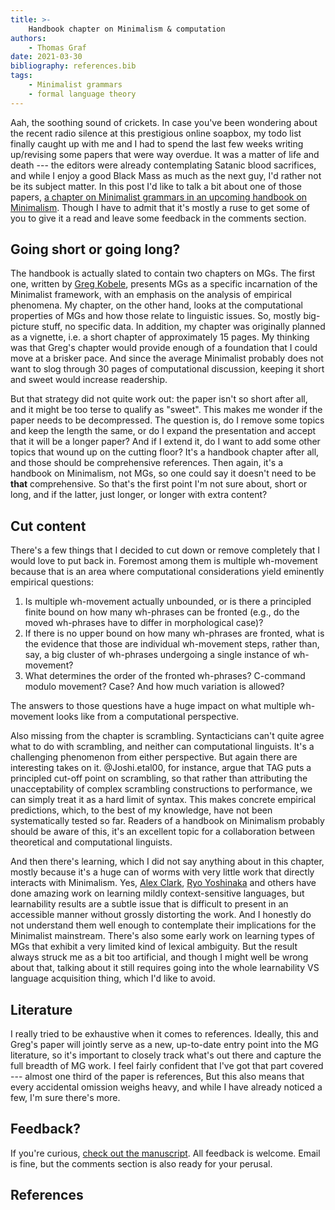 ```yaml
---
title: >-
    Handbook chapter on Minimalism & computation
authors:
    - Thomas Graf
date: 2021-03-30
bibliography: references.bib
tags:
    - Minimalist grammars
    - formal language theory
---
```


<!-- START_SUMMARY_BLOCK -->
Aah, the soothing sound of crickets.
In case you've been wondering about the recent radio silence at this prestigious online soapbox, my todo list finally caught up with me and I had to spend the last few weeks writing up/revising some papers that were way overdue.
It was a matter of life and death --- the editors were already contemplating Satanic blood sacrifices, and while I enjoy a good Black Mass as much as the next guy, I'd rather not be its subject matter.
In this post I'd like to talk a bit about one of those papers, [a chapter on Minimalist grammars in an upcoming handbook on Minimalism](https://manuscripts.thomasgraf.net/chm).
Though I have to admit that it's mostly a ruse to get some of you to give it a read and leave some feedback in the comments section.
<!-- END_SUMMARY_BLOCK -->


## Going short or going long?

The handbook is actually slated to contain two chapters on MGs.
The first one, written by [Greg Kobele](https://home.uni-leipzig.de/gkobele/index.html), presents MGs as a specific incarnation of the Minimalist framework, with an emphasis on the analysis of empirical phenomena.
My chapter, on the other hand, looks at the computational properties of MGs and how those relate to linguistic issues.
So, mostly big-picture stuff, no specific data.
In addition, my chapter was originally planned as a vignette, i.e. a short chapter of approximately 15 pages.
My thinking was that Greg's chapter would provide enough of a foundation that I could move at a brisker pace.
And since the average Minimalist probably does not want to slog through 30 pages of computational discussion, keeping it short and sweet would increase readership.

But that strategy did not quite work out: the paper isn't so short after all, and it might be too terse to qualify as "sweet".
This makes me wonder if the paper needs to be decompressed.
The question is, do I remove some topics and keep the length the same, or do I expand the presentation and accept that it will be a longer paper?
And if I extend it, do I want to add some other topics that wound up on the cutting floor?
It's a handbook chapter after all, and those should be comprehensive references.
Then again, it's a handbook on Minimalism, not MGs, so one could say it doesn't need to be **that** comprehensive.
So that's the first point I'm not sure about, short or long, and if the latter, just longer, or longer with extra content?


## Cut content

There's a few things that I decided to cut down or remove completely that I would love to put back in.
Foremost among them is multiple wh-movement because that is an area where computational considerations yield eminently empirical questions:

1. Is multiple wh-movement actually unbounded, or is there a principled finite bound on how many wh-phrases can be fronted (e.g., do the moved wh-phrases have to differ in morphological case)?
1. If there is no upper bound on how many wh-phrases are fronted, what is the evidence that those are individual wh-movement steps, rather than, say, a big cluster of wh-phrases undergoing a single instance of wh-movement?
1. What determines the order of the fronted wh-phrases?
   C-command modulo movement?
   Case?
   And how much variation is allowed?

The answers to those questions have a huge impact on what multiple wh-movement looks like from a computational perspective.

Also missing from the chapter is scrambling.
Syntacticians can't quite agree what to do with scrambling, and neither can computational linguists.
It's a challenging phenomenon from either perspective.
But again there are interesting takes on it.
@Joshi.etal00, for instance, argue that TAG puts a principled cut-off point on scrambling, so that rather than attributing the unacceptability of complex scrambling constructions to performance, we can simply treat it as a hard limit of syntax.
This makes concrete empirical predictions, which, to the best of my knowledge, have not been systematically tested so far.
Readers of a handbook on Minimalism probably should be aware of this, it's an excellent topic for a collaboration between theoretical and computational linguists.

And then there's learning, which I did not say anything about in this chapter, mostly because it's a huge can of worms with very little work that directly interacts with Minimalism.
Yes, [Alex Clark](https://alexc17.github.io/), [Ryo Yoshinaka](http://www.iip.ist.i.kyoto-u.ac.jp/member/ry/) and others have done amazing work on learning mildly context-sensitive languages, but learnability results are a subtle issue that is difficult to present in an accessible manner without grossly distorting the work.
And I honestly do not understand them well enough to contemplate their implications for the Minimalist mainstream.
There's also some early work on learning types of MGs that exhibit a very limited kind of lexical ambiguity.
But the result always struck me as a bit too artificial, and though I might well be wrong about that, talking about it still requires going into the whole learnability VS language acquisition thing, which I'd like to avoid.


## Literature

I really tried to be exhaustive when it comes to references.
Ideally, this and Greg's paper will jointly serve as a new, up-to-date entry point into the MG literature, so it's important to closely track what's out there and capture the full breadth of MG work.
I feel fairly confident that I've got that part covered --- almost one third of the paper is references,
But this also means that every accidental omission weighs heavy, and while I have already noticed a few, I'm sure there's more.


## Feedback?

If you're curious, [check out the manuscript](https://manuscripts.thomasgraf.net/chm).
All feedback is welcome.
Email is fine, but the comments section is also ready for your perusal.


## References
